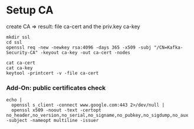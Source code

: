 # Setup CA
create CA => result: file ca-cert and the priv.key ca-key  

```
mkdir ssl
cd ssl 
openssl req -new -newkey rsa:4096 -days 365 -x509 -subj "/CN=Kafka-Security-CA" -keyout ca-key -out ca-cert -nodes

cat ca-cert
cat ca-key
keytool -printcert -v -file ca-cert
```


### Add-On: public certificates check
```
echo |
  openssl s_client -connect www.google.com:443 2>/dev/null |
  openssl x509 -noout -text -certopt no_header,no_version,no_serial,no_signame,no_pubkey,no_sigdump,no_aux -subject -nameopt multiline -issuer
```
